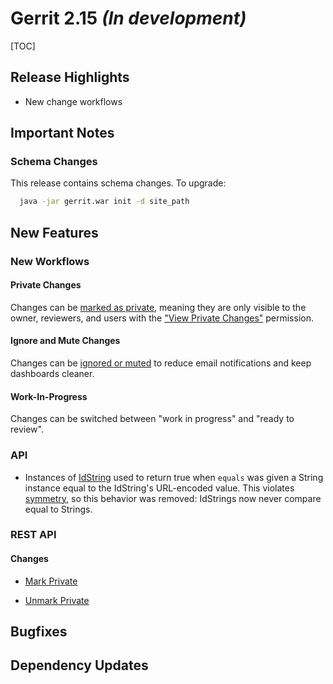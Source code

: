 # Gerrit 2.15 *(In development)*

[TOC]

## Release Highlights

* New change workflows

## Important Notes

### Schema Changes

This release contains schema changes. To upgrade:

``` sh
  java -jar gerrit.war init -d site_path
```

## New Features

### New Workflows

#### Private Changes

Changes can be
[marked as private](http://gerrit-documentation.storage.googleapis.com/Documentation/2.15/intro-user.html#private-changes),
meaning they are only visible to the owner, reviewers, and users with the
["View Private Changes"](http://gerrit-documentation.storage.googleapis.com/Documentation/2.15/access-control.html#category_view_private_changes)
permission.

#### Ignore and Mute Changes

Changes can be
[ignored or muted](http://gerrit-documentation.storage.googleapis.com/Documentation/2.15/intro-user.html#ignore)
to reduce email notifications and keep dashboards cleaner.

#### Work-In-Progress

Changes can be switched between "work in progress" and "ready to review".

### API

* Instances of [IdString](https://gerrit.googlesource.com/gerrit/+/stable-2.15/gerrit-extension-api/src/main/java/com/google/gerrit/extensions/restapi/IdString.java)
  used to return true when `equals` was given a String instance equal to the
  IdString's URL-encoded value. This violates
  [symmetry](https://en.wikipedia.org/wiki/Equivalence_relation#Definition), so
  this behavior was removed: IdStrings now never compare equal to Strings.

### REST API

#### Changes

* [Mark Private](http://gerrit-documentation.storage.googleapis.com/Documentation/2.15/rest-api-changes.html#mark-private)

* [Unmark Private](http://gerrit-documentation.storage.googleapis.com/Documentation/2.15/rest-api-changes.html#unmark-private)

## Bugfixes

## Dependency Updates
